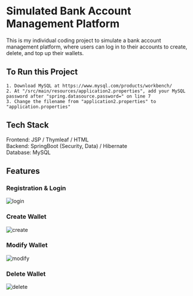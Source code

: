 # Simulated Bank Account Management Platform
This is my individual coding project to simulate a bank account management platform, where users can log in to their accounts to create, delete, and top up their wallets.

## To Run this Project
```
1. Download MySQL at https://www.mysql.com/products/workbench/
2. At "/src/main/resources/application2.properties", add your MySQL password after "spring.datasource.password=" on line 7
3. Change the filename from "application2.properties" to "application.properties"
```
## Tech Stack
Frontend: JSP / Thymleaf / HTML</br>
Backend: SpringBoot (Security, Data) / Hibernate</br>
Database: MySQL</br>

## Features 

### Registration & Login
![login](https://github.com/tonyfok1999/Java-SpringBoot-Project/assets/99062097/e1385d2c-6088-461a-b3f3-f3b44c0cf17e)

### Create Wallet
![create](https://github.com/tonyfok1999/Java-SpringBoot-Project/assets/99062097/6dc2b34d-93b5-4983-9ed6-4bc689f39dee)

### Modify Wallet
![modify](https://github.com/tonyfok1999/Java-SpringBoot-Project/assets/99062097/132edf41-fdee-457f-9d3b-2a023bcc5614)

### Delete Wallet
![delete](https://github.com/tonyfok1999/Java-SpringBoot-Project/assets/99062097/a9165339-d216-4c98-bc6e-592822904fdf)

